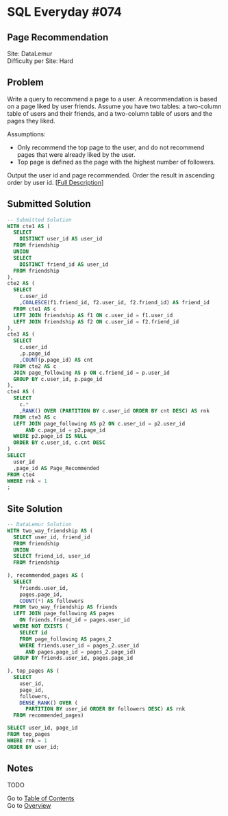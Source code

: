 # SQL Everyday \#074

## Page Recommendation

Site: DataLemur\
Difficulty per Site: Hard

## Problem

Write a query to recommend a page to a user. A recommendation is based on a page liked by user friends. Assume you have two tables: a two-column table of users and their friends, and a two-column table of users and the pages they liked.

Assumptions:

* Only recommend the top page to the user, and do not recommend pages that were already liked by the user.
* Top page is defined as the page with the highest number of followers.

Output the user id and page recommended. Order the result in ascending order by user id. [[Full Description](https://datalemur.com/questions/page-recommendation)]

## Submitted Solution

```sql
-- Submitted Solution
WITH cte1 AS (
  SELECT
    DISTINCT user_id AS user_id
  FROM friendship
  UNION
  SELECT
    DISTINCT friend_id AS user_id
  FROM friendship
),
cte2 AS (
  SELECT
    c.user_id
    ,COALESCE(f1.friend_id, f2.user_id, f2.friend_id) AS friend_id
  FROM cte1 AS c
  LEFT JOIN friendship AS f1 ON c.user_id = f1.user_id
  LEFT JOIN friendship AS f2 ON c.user_id = f2.friend_id
),
cte3 AS (
  SELECT
    c.user_id
    ,p.page_id
    ,COUNT(p.page_id) AS cnt
  FROM cte2 AS c 
  JOIN page_following AS p ON c.friend_id = p.user_id
  GROUP BY c.user_id, p.page_id
),
cte4 AS (
  SELECT
    c.*
    ,RANK() OVER (PARTITION BY c.user_id ORDER BY cnt DESC) AS rnk
  FROM cte3 AS c 
  LEFT JOIN page_following AS p2 ON c.user_id = p2.user_id 
      AND c.page_id = p2.page_id
  WHERE p2.page_id IS NULL
  ORDER BY c.user_id, c.cnt DESC
)
SELECT
  user_id
  ,page_id AS Page_Recommended
FROM cte4
WHERE rnk = 1
;
```

## Site Solution

```sql
-- DataLemur Solution 
WITH two_way_friendship AS (
  SELECT user_id, friend_id
  FROM friendship
  UNION
  SELECT friend_id, user_id
  FROM friendship
  
), recommended_pages AS (
  SELECT
    friends.user_id,
    pages.page_id,
    COUNT(*) AS followers
  FROM two_way_friendship AS friends
  LEFT JOIN page_following AS pages
    ON friends.friend_id = pages.user_id
  WHERE NOT EXISTS (
    SELECT id
    FROM page_following AS pages_2
    WHERE friends.user_id = pages_2.user_id
      AND pages.page_id = pages_2.page_id)
  GROUP BY friends.user_id, pages.page_id
  
), top_pages AS (
  SELECT
    user_id,
    page_id,
    followers,
    DENSE_RANK() OVER (
      PARTITION BY user_id ORDER BY followers DESC) AS rnk
  FROM recommended_pages)

SELECT user_id, page_id
FROM top_pages
WHERE rnk = 1
ORDER BY user_id;
```

## Notes

TODO

Go to [Table of Contents](/README.md#contents)\
Go to [Overview](/README.md)
